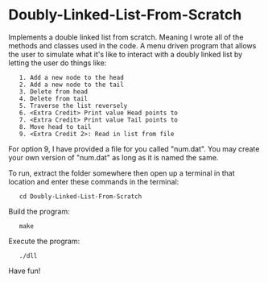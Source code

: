 # Doubly-Linked-List-From-Scratch
Implements a double linked list from scratch. Meaning I wrote all of the methods and classes used in the code. A menu driven program that allows the user to simulate what it's like to interact with a doubly linked list by letting the user do things like: 
```
   1. Add a new node to the head
   2. Add a new node to the tail
   3. Delete from head
   4. Delete from tail
   5. Traverse the list reversely
   6. <Extra Credit> Print value Head points to
   7. <Extra Credit> Print value Tail points to
   8. Move head to tail
   9. <Extra Credit 2>: Read in list from file
```

For option 9, I have provided a file for you called "num.dat". You may create your own version of "num.dat" as long as it is named the same.

To run, extract the folder somewhere then open up a terminal in that location and enter these commands in the terminal:

```
   cd Doubly-Linked-List-From-Scratch  
```

Build the program:
```
   make
```

Execute the program:
```
   ./dll
```

Have fun!
   
 
    

